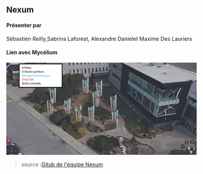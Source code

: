 ## Nexum
#### Présenter par 
Sébastien Reilly,Sabrina Laforest, Alexandre Danielet Maxime Des Lauriers

#### Lien avec Mycélium 



![Schemas de plantation de Nexum](medias/schemas_de_plantation_nexum.png)
>  source :[Gitub de l'équipe Nexum](https://github.com/Boucle-RDDL/Nexum/tree/main/docs)
